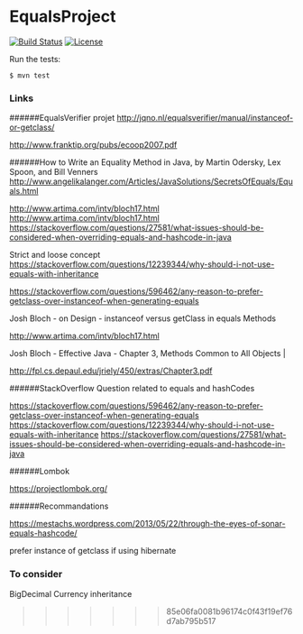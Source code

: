 # EqualsProject

[![Build Status](https://travis-ci.org/fdlessard/EqualsProject.svg)](https://travis-ci.org/fdlessard/EqualsProject)
[![License](http://img.shields.io/:license-mit-blue.svg)](https://github.com/fdlessard/EqualsProject/blob/master/LICENSE)

Run the tests:

```
$ mvn test
```

### Links


######EqualsVerifier projet
http://jqno.nl/equalsverifier/manual/instanceof-or-getclass/

http://www.franktip.org/pubs/ecoop2007.pdf


######How to Write an Equality Method in Java, by Martin Odersky, Lex Spoon, and Bill Venners
http://www.angelikalanger.com/Articles/JavaSolutions/SecretsOfEquals/Equals.html


http://www.artima.com/intv/bloch17.html
http://www.artima.com/intv/bloch17.html
https://stackoverflow.com/questions/27581/what-issues-should-be-considered-when-overriding-equals-and-hashcode-in-java


Strict and loose concept
https://stackoverflow.com/questions/12239344/why-should-i-not-use-equals-with-inheritance


https://stackoverflow.com/questions/596462/any-reason-to-prefer-getclass-over-instanceof-when-generating-equals

Josh Bloch - on Design - instanceof versus getClass in equals Methods

http://www.artima.com/intv/bloch17.html


Josh Bloch - Effective Java - Chapter 3, Methods Common to All Objects |

http://fpl.cs.depaul.edu/jriely/450/extras/Chapter3.pdf


######StackOverflow Question related to equals and hashCodes

https://stackoverflow.com/questions/596462/any-reason-to-prefer-getclass-over-instanceof-when-generating-equals
https://stackoverflow.com/questions/12239344/why-should-i-not-use-equals-with-inheritance
https://stackoverflow.com/questions/27581/what-issues-should-be-considered-when-overriding-equals-and-hashcode-in-java


######Lombok

https://projectlombok.org/


######Recommandations

https://mestachs.wordpress.com/2013/05/22/through-the-eyes-of-sonar-equals-hashcode/

prefer instance of getclass if using hibernate

### To consider

BigDecimal
Currency
inheritance
>>>>>>> 85e06fa0081b96174c0f43f19ef76d7ab795b517
